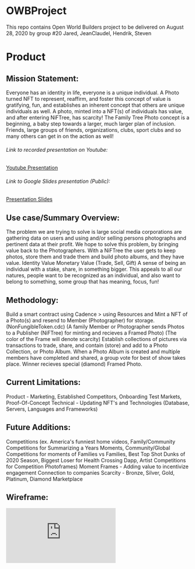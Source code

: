 # OWBProject

This repo contains Open World Builders project to be delivered on August 28, 2020 by group #20 Jared, JeanClaudel, Hendrik, Steven

# Product
## Mission Statement:

Everyone has an identity in life, everyone is a unique individual.  A Photo turned NFT to represent, reaffirm, and foster this concept of value is gratifying, fun, and establishes an inherent concept that others are unique individuals as well. A photo, minted into a NFT(s) of individuals has value, and after entering NiFTree, has scarcity!
The Family Tree Photo concept is a beginning, a baby step towards a larger, much larger plan of inclusion.  Friends, large groups of friends, organizations, clubs, sport clubs and so many others can get in on the action as well!

###### Link to recorded presentation on Youtube:
<a href="https://www.youtube.com/watch?v=qpdWmAlYGFc" target="_blank">Youtube Presentation</a>

###### Link to Google Slides presentation (Public):
<a href="https://docs.google.com/presentation/d/1_uZHEz2w2oEb2xmsR_WvHk7nTEpayRAXm8VWkMNoUhU/edit#slide=id.g92384450cf_3_212">Presentation Slides</a>

## Use case/Summary Overview:

The problem we are trying to solve is large social media corporations are gathering data on users and using and/or selling persons photographs and pertinent data at their profit. We hope to solve this problem, by bringing value back to the Photographers.  With a NiFTree the user gets to keep photos, store them and trade them and build photo albums, and they have value.
    Identity Value
    Monetary Value (Trade, Sell, Gift)
A sense of being an individual with a stake, share, in something bigger.
This appeals to all our natures, people want to be recognized as an individual, and also want to belong to something, some group that has meaning, focus, fun!

## Methodology:

Build a smart contract using Cadence > using Resources and Mint a NFT of a Photo(s) and resend to Member (Photographer) for storage. (NonFungibleToken.cdc)
  (A family Member or Photographer sends Photos to a Publisher (NiFTree) for minting and recieves a Framed Photo)
  (The color of the Frame will denote scarcity)
Establish collections of pictures via transactions to trade, share, and contain (store) and add to a Photo Collection, or Photo Album.
When a Photo Album is created and multiple members have completed and shared, a group vote for best of show takes place.
Winner recieves special (diamond) Framed Photo.

## Current Limitations:
Product - Marketing, Established Competitors, Onboarding Test Markets, Proof-Of-Concept
Technical - Updating NFT's and Technologies (Database, Servers, Languages and Frameworks)

## Future Additions:
Competitions (ex. America's funniest home videos, Family/Community Competitions for Summarizing a Years Moments, Community/Global Competitions for moments of Families vs Families, Best Top Shot Dunks of 2020 Season, Biggest Loser for Health Crossing Dapp, Artist Competitions for Competition Photoframes)
Moment Frames - Adding value to incentivize engagement 
Connection to companies
Scarcity - Bronze, Silver, Gold, Platinum, Diamond
Marketplace

## Wireframe:
<embed src="https://github.com/MiyaSteven/OWB-Project/blob/master/NifTree.pdf" type="application/pdf" />
